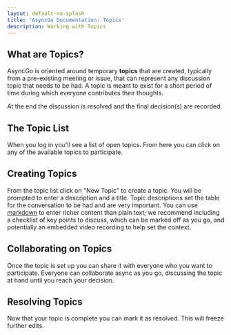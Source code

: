 ```yaml
---
layout: default-no-splash
title: 'AsyncGo Documentation: Topics'
description: Working with Topics
---
```


## What are Topics?

AsyncGo is oriented around temporary **topics** that are created, typically from a pre-existing meeting or issue, that can
represent any discussion topic that needs to be had. A topic is meant to exist for a short period of time during which
everyone contributes their thoughts.

At the end the discussion is resolved and the final decision(s) are recorded.

## The Topic List

When you log in you'll see a list of open topics. From here you can click on any of the available topics
to participate.

## Creating Topics

From the topic list click on "New Topic" to create a topic. You will be prompted to enter a description and a title.
Topic descriptions set the table for the conversation to be had and are very important. You can use [markdown](markdown.html)
to enter richer content than plain text; we recommend including a checklist of key points to discuss, which can be marked
off as you go, and potentially an embedded video recording to help set the context.

## Collaborating on Topics

Once the topic is set up you can share it with everyone who you want to participate. Everyone can collaborate async as
you go, discussing the topic at hand until you reach your decision.

## Resolving Topics

Now that your topic is complete you can mark it as resolved. This will freeze further edits.